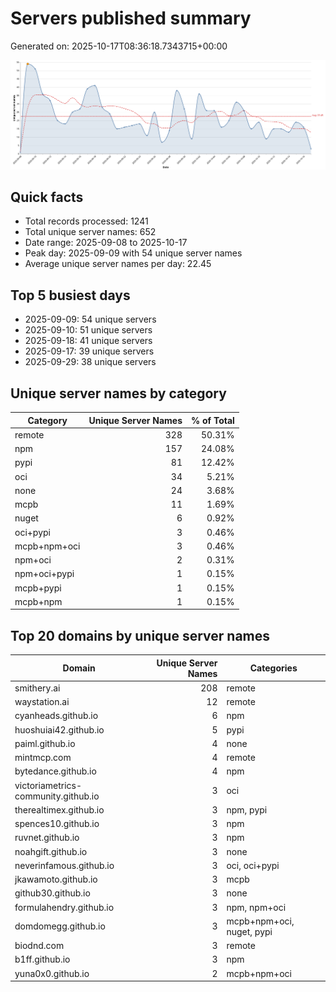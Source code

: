 # Servers published summary

Generated on: 2025-10-17T08:36:18.7343715+00:00

![Unique servers per day](servers-per-day.svg)

## Quick facts
- Total records processed: 1241
- Total unique server names: 652
- Date range: 2025-09-08 to 2025-10-17
- Peak day: 2025-09-09 with 54 unique server names
- Average unique server names per day: 22.45

## Top 5 busiest days
- 2025-09-09: 54 unique servers
- 2025-09-10: 51 unique servers
- 2025-09-18: 41 unique servers
- 2025-09-17: 39 unique servers
- 2025-09-29: 38 unique servers

## Unique server names by category

| Category | Unique Server Names | % of Total |
|----------|---------------------:|-----------:|
| remote | 328 | 50.31% |
| npm | 157 | 24.08% |
| pypi | 81 | 12.42% |
| oci | 34 | 5.21% |
| none | 24 | 3.68% |
| mcpb | 11 | 1.69% |
| nuget | 6 | 0.92% |
| oci+pypi | 3 | 0.46% |
| mcpb+npm+oci | 3 | 0.46% |
| npm+oci | 2 | 0.31% |
| npm+oci+pypi | 1 | 0.15% |
| mcpb+pypi | 1 | 0.15% |
| mcpb+npm | 1 | 0.15% |

## Top 20 domains by unique server names

| Domain | Unique Server Names | Categories |
|--------|---------------------:|------------|
| smithery.ai | 208 | remote |
| waystation.ai | 12 | remote |
| cyanheads.github.io | 6 | npm |
| huoshuiai42.github.io | 5 | pypi |
| paiml.github.io | 4 | none |
| mintmcp.com | 4 | remote |
| bytedance.github.io | 4 | npm |
| victoriametrics-community.github.io | 3 | oci |
| therealtimex.github.io | 3 | npm, pypi |
| spences10.github.io | 3 | npm |
| ruvnet.github.io | 3 | npm |
| noahgift.github.io | 3 | none |
| neverinfamous.github.io | 3 | oci, oci+pypi |
| jkawamoto.github.io | 3 | mcpb |
| github30.github.io | 3 | none |
| formulahendry.github.io | 3 | npm, npm+oci |
| domdomegg.github.io | 3 | mcpb+npm+oci, nuget, pypi |
| biodnd.com | 3 | remote |
| b1ff.github.io | 3 | npm |
| yuna0x0.github.io | 2 | mcpb+npm+oci |
